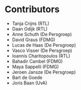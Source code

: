# Contributors

* Tanja Crijns (RTL)
* Daan Odijk (RTL)
* Anne Schuth (De Persgroep)
* David Graus (FDMG)
* Lucas de Haas (De Persgroep)
* Vasco Visser (De Persgroep)
* Ioannis Charitopoulos (RTL)
* Bahadir Cambel (FDMG)
* Maya Sappelli (FDMG)
* Jeroen Jansze (De Persgroep)
* Bart de Goede
* Joris Baan (UvA)
